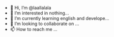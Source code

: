- 👋 Hi, I’m @laallalala
- 👀 I’m interested in nothing...
- 🌱 I’m currently learning english and develope...
- 💞️ I’m looking to collaborate on ...
- 📫 How to reach me ...

<!---
laallalala/laallalala is a ✨ special ✨ repository because its `README.md` (this file) appears on your GitHub profile.
You can click the Preview link to take a look at your changes.
--->
